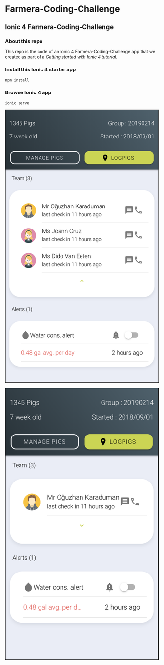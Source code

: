 # Farmera-Coding-Challenge

## Ionic 4 Farmera-Coding-Challenge

### About this repo
This repo is the code of an Ionic 4 Farmera-Coding-Challenge app that we created as part of a *Getting started with Ionic 4 tutorial*. 

### Install this Ionic 4 starter app
```
npm install
```

### Browse Ionic 4 app
```
ionic serve
```


![Alt text](https://github.com/ChanakaWeerasinghe/Farmera-Coding-Challenge/blob/master/Screen%20Shot%202019-10-08%20at%202.30.44%20PM.png?raw=true?raw=true "Title")

![Alt text](https://github.com/ChanakaWeerasinghe/Farmera-Coding-Challenge/blob/master/Screen%20Shot%202019-10-08%20at%202.30.21%20PM.png?raw=true "Title")



